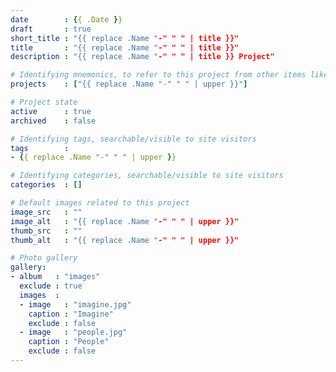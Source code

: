 ```yaml
---
date        : {{ .Date }}
draft       : true
short_title : "{{ replace .Name "-" " " | title }}"
title       : "{{ replace .Name "-" " " | title }}"
description : "{{ replace .Name "-" " " | title }} Project"

# Identifying mnemonics, to refer to this project from other items like blogs, etc.
projects    : ["{{ replace .Name "-" " " | upper }}"]

# Project state
active      : true
archived    : false

# Identifying tags, searchable/visible to site visitors
tags        :
- {{ replace .Name "-" " " | upper }}

# Identifying categories, searchable/visible to site visitors
categories  : []

# Default images related to this project
image_src   : ""
image_alt   : "{{ replace .Name "-" " " | upper }}"
thumb_src   : ""
thumb_alt   : "{{ replace .Name "-" " " | upper }}"

# Photo gallery
gallery:
- album   : "images"
  exclude : true
  images  :
  - image   : "imagine.jpg"
    caption : "Imagine"
    exclude : false
  - image   : "people.jpg"
    caption : "People"
    exclude : false
---
```

